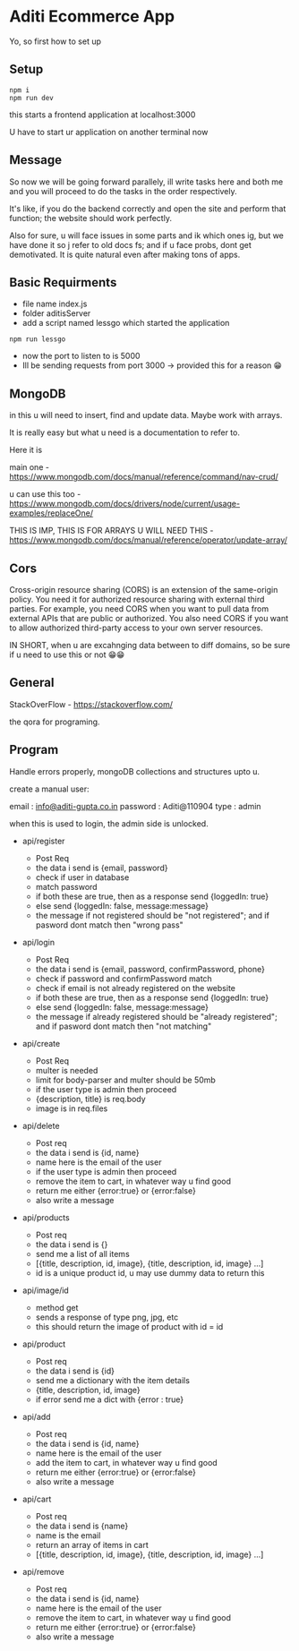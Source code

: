 # Aditi Ecommerce App

Yo, so first how to set up

## Setup

```
npm i
npm run dev
```

this starts a frontend application at localhost:3000

U have to start ur application on another terminal now

## Message

So now we will be going forward parallely, ill write tasks here and both me and you will proceed to do the tasks in the order respectively.

It's like, if you do the backend correctly and open the site and perform that function; the website should work perfectly.

Also for sure, u will face issues in some parts and ik which ones ig, but we have done it so j refer to old docs fs; and if u face probs, dont get demotivated. It is quite natural even after making tons of apps.

## Basic Requirments

- file name index.js
- folder aditisServer
- add a script named lessgo which started the application

```
npm run lessgo
```

- now the port to listen to is 5000
- Ill be sending requests from port 3000 -> provided this for a reason 😁

## MongoDB

in this u will need to insert, find and update data. Maybe work with arrays.

It is really easy but what u need is a documentation to refer to.

Here it is

main one - https://www.mongodb.com/docs/manual/reference/command/nav-crud/

u can use this too - https://www.mongodb.com/docs/drivers/node/current/usage-examples/replaceOne/

THIS IS IMP, THIS IS FOR ARRAYS U WILL NEED THIS - https://www.mongodb.com/docs/manual/reference/operator/update-array/

## Cors

Cross-origin resource sharing (CORS) is an extension of the same-origin policy. You need it for authorized resource sharing with external third parties. For example, you need CORS when you want to pull data from external APIs that are public or authorized. You also need CORS if you want to allow authorized third-party access to your own server resources.

IN SHORT, when u are excahnging data between to diff domains, so be sure if u need to use this or not 😁😁

## General

StackOverFlow - https://stackoverflow.com/

the qora for programing.

## Program

Handle errors properly, mongoDB collections and structures upto u.

create a manual user:

email : info@aditi-gupta.co.in
password : Aditi@110904
type : admin

when this is used to login, the admin side is unlocked.

- api/register

  - Post Req
  - the data i send is {email, password}
  - check if user in database
  - match password
  - if both these are true, then as a response send {loggedIn: true}
  - else send {loggedIn: false, message:message}
  - the message if not registered should be "not registered"; and if pasword dont match then "wrong pass"

- api/login

  - Post Req
  - the data i send is {email, password, confirmPassword, phone}
  - check if password and confirmPassword match
  - check if email is not already registered on the website
  - if both these are true, then as a response send {loggedIn: true}
  - else send {loggedIn: false, message:message}
  - the message if already registered should be "already registered"; and if pasword dont match then "not matching"

- api/create

  - Post Req
  - multer is needed
  - limit for body-parser and multer should be 50mb
  - if the user type is admin then proceed
  - {description, title} is req.body
  - image is in req.files

- api/delete

  - Post req
  - the data i send is {id, name}
  - name here is the email of the user
  - if the user type is admin then proceed
  - remove the item to cart, in whatever way u find good
  - return me either {error:true} or {error:false}
  - also write a message

- api/products

  - Post req
  - the data i send is {}
  - send me a list of all items
  - [{title, description, id, image}, {title, description, id, image} ...]
  - id is a unique product id, u may use dummy data to return this

- api/image/id

  - method get
  - sends a response of type png, jpg, etc
  - this should return the image of product with id = id

- api/product

  - Post req
  - the data i send is {id}
  - send me a dictionary with the item details
  - {title, description, id, image}
  - if error send me a dict with {error : true}

- api/add

  - Post req
  - the data i send is {id, name}
  - name here is the email of the user
  - add the item to cart, in whatever way u find good
  - return me either {error:true} or {error:false}
  - also write a message

- api/cart

  - Post req
  - the data i send is {name}
  - name is the email
  - return an array of items in cart
  - [{title, description, id, image}, {title, description, id, image} ...]

- api/remove

  - Post req
  - the data i send is {id, name}
  - name here is the email of the user
  - remove the item to cart, in whatever way u find good
  - return me either {error:true} or {error:false}
  - also write a message
